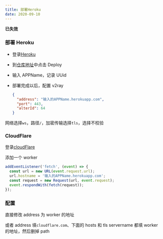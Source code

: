 ```yaml
---
title: 部署Heroku
date: 2020-09-10
---
```


**已失效**

### 部署 Heroku

- 登录[Heroku](https://id.heroku.com/login)

- 到[仓库地址](https://github.com/bclswl0827/v2ray-heroku)中点击 Deploy

- 输入 APPName，记录 UUid

- 部署完成以后，配置 v2ray

  ```json
  {
    "address": "输入的APPName.herokuapp.com",
    "port": 443,
    "alterId": 64
  }
  ```

网络选择`ws`，路径`/`，加密传输选择`tls`，选择不校验

### CloudFlare

登录[cloudFlare](https://www.cloudflare.com)

添加一个 worker

```js
addEventListener('fetch', (event) => {
  const url = new URL(event.request.url);
  url.hostname = '输入的APPName.herokuapp.com';
  const request = new Request(url, event.request);
  event.respondWith(fetch(request));
});
```

### 配置

直接修改 address 为 worker 的地址

或者 address 填`cloudflare.com`、下面的 hosts 和 tls servername 都填 worker 的地址，然后删掉 path
